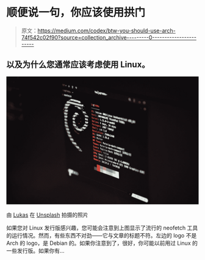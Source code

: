 # 顺便说一句，你应该使用拱门

> 原文：<https://medium.com/codex/btw-you-should-use-arch-74f542c02f90?source=collection_archive---------0----------------------->

## 以及为什么您通常应该考虑使用 Linux。

![](img/f2905a4b5397ac08a554913916822482.png)

由 [Lukas](https://unsplash.com/@lukash?utm_source=medium&utm_medium=referral) 在 [Unsplash](https://unsplash.com?utm_source=medium&utm_medium=referral) 拍摄的照片

如果您对 Linux 发行版感兴趣，您可能会注意到上图显示了流行的 neofetch 工具的运行情况。然而，有些东西不对劲——它与文章的标题不符。左边的 logo 不是 Arch 的 logo，是 Debian 的。如果你注意到了，很好，你可能以前用过 Linux 的一些发行版。如果你有…
